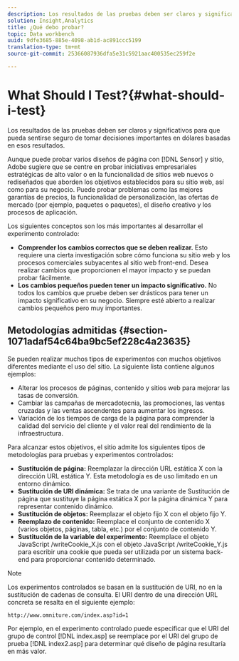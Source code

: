 ```yaml
---
description: Los resultados de las pruebas deben ser claros y significativos para que pueda sentirse seguro de tomar decisiones importantes en dólares basadas en esos resultados.
solution: Insight,Analytics
title: ¿Qué debo probar?
topic: Data workbench
uuid: 9dfe3685-885e-4098-ab1d-ac891ccc5199
translation-type: tm+mt
source-git-commit: 25366087936dfa5e31c5921aac400535ec259f2e

---
```



# What Should I Test?{#what-should-i-test}

Los resultados de las pruebas deben ser claros y significativos para que pueda sentirse seguro de tomar decisiones importantes en dólares basadas en esos resultados.

Aunque puede probar varios diseños de página con [!DNL Sensor] y sitio, Adobe sugiere que se centre en probar iniciativas empresariales estratégicas de alto valor o en la funcionalidad de sitios web nuevos o rediseñados que aborden los objetivos establecidos para su sitio web, así como para su negocio. Puede probar problemas como las mejores garantías de precios, la funcionalidad de personalización, las ofertas de mercado (por ejemplo, paquetes o paquetes), el diseño creativo y los procesos de aplicación.

Los siguientes conceptos son los más importantes al desarrollar el experimento controlado:

* **Comprender los cambios correctos que se deben realizar.** Esto requiere una cierta investigación sobre cómo funciona su sitio web y los procesos comerciales subyacentes al sitio web front-end. Desea realizar cambios que proporcionen el mayor impacto y se puedan probar fácilmente.
* **Los cambios pequeños pueden tener un impacto significativo.** No todos los cambios que pruebe deben ser drásticos para tener un impacto significativo en su negocio. Siempre esté abierto a realizar cambios pequeños pero muy importantes.

## Metodologías admitidas {#section-1071adaf54c64ba9bc5ef228c4a23635}

Se pueden realizar muchos tipos de experimentos con muchos objetivos diferentes mediante el uso del sitio. La siguiente lista contiene algunos ejemplos:

* Alterar los procesos de páginas, contenido y sitios web para mejorar las tasas de conversión.
* Cambiar las campañas de mercadotecnia, las promociones, las ventas cruzadas y las ventas ascendentes para aumentar los ingresos.
* Variación de los tiempos de carga de la página para comprender la calidad del servicio del cliente y el valor real del rendimiento de la infraestructura.

Para alcanzar estos objetivos, el sitio admite los siguientes tipos de metodologías para pruebas y experimentos controlados:

* **Sustitución de página:** Reemplazar la dirección URL estática X con la dirección URL estática Y. Esta metodología es de uso limitado en un entorno dinámico.
* **Sustitución de URI dinámica:** Se trata de una variante de Sustitución de página que sustituye la página estática X por la página dinámica Y para representar contenido dinámico.
* **Sustitución de objetos:** Reemplazar el objeto fijo X con el objeto fijo Y.
* **Reemplazo de contenido:** Reemplace el conjunto de contenido X (varios objetos, páginas, tabla, etc.) por el conjunto de contenido Y.
* **Sustitución de la variable del experimento:** Reemplace el objeto JavaScript /writeCookie_X.js con el objeto JavaScript /writeCookie_Y.js para escribir una cookie que pueda ser utilizada por un sistema back-end para proporcionar contenido determinado.

>[!NOTE]
>
>Los experimentos controlados se basan en la sustitución de URI, no en la sustitución de cadenas de consulta. El URI dentro de una dirección URL concreta se resalta en el siguiente ejemplo:
>
>`http://www.omniture.com/index.asp?id=1`
>
>Por ejemplo, en el experimento controlado puede especificar que el URI del grupo de control [!DNL index.asp] se reemplace por el URI del grupo de prueba [!DNL index2.asp] para determinar qué diseño de página resultaría en más valor.

